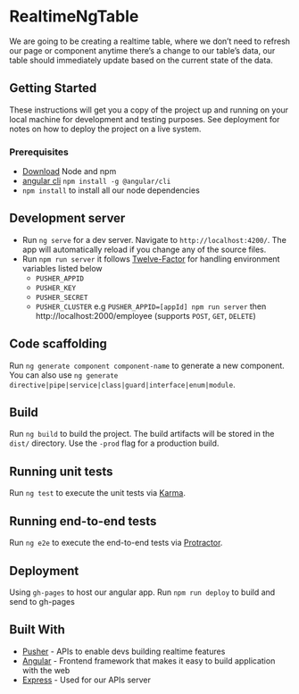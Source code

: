 # RealtimeNgTable

We are going to  be creating a realtime table, where we don’t need to refresh our page or component anytime there’s a change to our table’s data, our table should immediately update based on the current state of the data.

## Getting Started

These instructions will get you a copy of the project up and running on your local machine for development and testing purposes. See deployment for notes on how to deploy the project on a live system.

### Prerequisites

* [Download](https://nodejs.org/en/download/) Node and npm 
* [angular cli](https://github.com/angular/angular-cli) `npm install -g @angular/cli`
* `npm install` to install all our node dependencies 


## Development server

* Run `ng serve` for a dev server. Navigate to `http://localhost:4200/`. The app will automatically reload if you change any of the source files.
* Run `npm run server` it follows [Twelve-Factor](https://12factor.net/) for handling environment variables listed below
  * `PUSHER_APPID`
  * `PUSHER_KEY`
  * `PUSHER_SECRET`
  * `PUSHER_CLUSTER`
e.g `PUSHER_APPID=[appId] npm run server` then http://localhost:2000/employee (supports `POST`, `GET`, `DELETE`)


## Code scaffolding

Run `ng generate component component-name` to generate a new component. You can also use `ng generate directive|pipe|service|class|guard|interface|enum|module`.

## Build

Run `ng build` to build the project. The build artifacts will be stored in the `dist/` directory. Use the `-prod` flag for a production build.

## Running unit tests

Run `ng test` to execute the unit tests via [Karma](https://karma-runner.github.io).

## Running end-to-end tests

Run `ng e2e` to execute the end-to-end tests via [Protractor](http://www.protractortest.org/).

## Deployment
Using `gh-pages` to host our angular app. Run `npm run deploy` to build and send to gh-pages  


## Built With

* [Pusher](https://pusher.com/) - APIs to enable devs building realtime features
* [Angular](https://angular.io/) - Frontend framework that makes it easy to build  application with the web
* [Express](https://expressjs.com/) - Used for our APIs server

